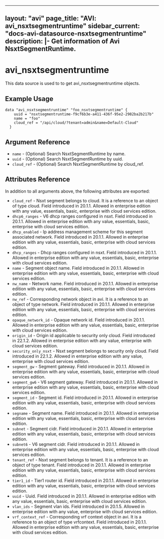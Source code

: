 <!--
    Copyright 2021 VMware, Inc.
    SPDX-License-Identifier: Mozilla Public License 2.0
-->
---
layout: "avi"
page_title: "AVI: avi_nsxtsegmentruntime"
sidebar_current: "docs-avi-datasource-nsxtsegmentruntime"
description: |-
  Get information of Avi NsxtSegmentRuntime.
---

# avi_nsxtsegmentruntime

This data source is used to to get avi_nsxtsegmentruntime objects.

## Example Usage

```hcl
data "avi_nsxtsegmentruntime" "foo_nsxtsegmentruntime" {
    uuid = "nsxtsegmentruntime-f9cf6b3e-a411-436f-95e2-2982ba2b217b"
    name = "foo"
    cloud_ref = "/api/cloud/?tenant=admin&name=Default-Cloud"
  }
```

## Argument Reference

* `name` - (Optional) Search NsxtSegmentRuntime by name.
* `uuid` - (Optional) Search NsxtSegmentRuntime by uuid.
* `cloud_ref` - (Optional) Search NsxtSegmentRuntime by cloud_ref.
  
## Attributes Reference

In addition to all arguments above, the following attributes are exported:

* `cloud_ref` - Nsxt segment belongs to cloud. It is a reference to an object of type cloud. Field introduced in 20.1.1. Allowed in enterprise edition with any value, essentials, basic, enterprise with cloud services edition.
* `dhcp6_ranges` - V6 dhcp ranges configured in nsxt. Field introduced in 20.1.1. Allowed in enterprise edition with any value, essentials, basic, enterprise with cloud services edition.
* `dhcp_enabled` - Ip address management scheme for this segment associated network. Field introduced in 20.1.1. Allowed in enterprise edition with any value, essentials, basic, enterprise with cloud services edition.
* `dhcp_ranges` - Dhcp ranges configured in nsxt. Field introduced in 20.1.1. Allowed in enterprise edition with any value, essentials, basic, enterprise with cloud services edition.
* `name` - Segment object name. Field introduced in 20.1.1. Allowed in enterprise edition with any value, essentials, basic, enterprise with cloud services edition.
* `nw_name` - Network name. Field introduced in 20.1.1. Allowed in enterprise edition with any value, essentials, basic, enterprise with cloud services edition.
* `nw_ref` - Corresponding network object in avi. It is a reference to an object of type network. Field introduced in 20.1.1. Allowed in enterprise edition with any value, essentials, basic, enterprise with cloud services edition.
* `opaque_network_id` - Opaque network id. Field introduced in 20.1.1. Allowed in enterprise edition with any value, essentials, basic, enterprise with cloud services edition.
* `origin_id` - Origin id applicable to security only cloud. Field introduced in 22.1.2. Allowed in enterprise edition with any value, enterprise with cloud services edition.
* `security_only_nsxt` - Nsxt segment belongs to security only cloud. Field introduced in 22.1.2. Allowed in enterprise edition with any value, enterprise with cloud services edition.
* `segment_gw` - Segment gateway. Field introduced in 20.1.1. Allowed in enterprise edition with any value, essentials, basic, enterprise with cloud services edition.
* `segment_gw6` - V6 segment gateway. Field introduced in 20.1.1. Allowed in enterprise edition with any value, essentials, basic, enterprise with cloud services edition.
* `segment_id` - Segment id. Field introduced in 20.1.1. Allowed in enterprise edition with any value, essentials, basic, enterprise with cloud services edition.
* `segname` - Segment name. Field introduced in 20.1.1. Allowed in enterprise edition with any value, essentials, basic, enterprise with cloud services edition.
* `subnet` - Segment cidr. Field introduced in 20.1.1. Allowed in enterprise edition with any value, essentials, basic, enterprise with cloud services edition.
* `subnet6` - V6 segment cidr. Field introduced in 20.1.1. Allowed in enterprise edition with any value, essentials, basic, enterprise with cloud services edition.
* `tenant_ref` - Nsxt segment belongs to tenant. It is a reference to an object of type tenant. Field introduced in 20.1.1. Allowed in enterprise edition with any value, essentials, basic, enterprise with cloud services edition.
* `tier1_id` - Tier1 router id. Field introduced in 20.1.1. Allowed in enterprise edition with any value, essentials, basic, enterprise with cloud services edition.
* `uuid` - Uuid. Field introduced in 20.1.1. Allowed in enterprise edition with any value, essentials, basic, enterprise with cloud services edition.
* `vlan_ids` - Segment vlan ids. Field introduced in 20.1.5. Allowed in enterprise edition with any value, enterprise with cloud services edition.
* `vrf_context_ref` - Corresponding vrf context object in avi. It is a reference to an object of type vrfcontext. Field introduced in 20.1.1. Allowed in enterprise edition with any value, essentials, basic, enterprise with cloud services edition.

